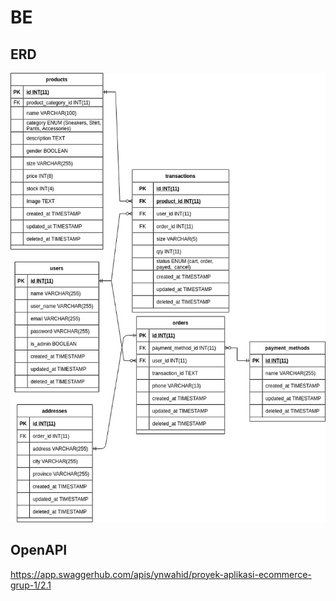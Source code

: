 # BE

## ERD
![ERD Olshop Grup 1](ERD/ERD%20Olshop.jpg)

## OpenAPI
https://app.swaggerhub.com/apis/ynwahid/proyek-aplikasi-ecommerce-grup-1/2.1